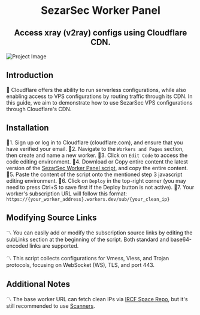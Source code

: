 <h1 align="center">
  SezarSec Worker Panel
</h1>

<h2 align="center">
Access xray (v2ray) configs using Cloudflare CDN.

</h2>

![Project Image](https://github.com/SezarSec/SezarSec-Worker-Panel/blob/main/assest/pic.png)


## Introduction
🛑 Cloudflare offers the ability to run serverless configurations, while also enabling access to VPS configurations by routing traffic through its CDN. In this guide, we aim to demonstrate how to use SezarSec VPS configurations through Cloudflare's CDN.

## Installation
🔻1. Sign up or log in to Cloudflare (cloudflare.com), and ensure that you have verified your email.
🔻2. Navigate to the `Workers and Pages` section, then create and name a new worker.
🔻3. Click on `Edit Code` to access the code editing environment.
🔻4. Download or Copy entire content the latest version of the [SezarSec Worker Panel script](https://github.com/SezarSec/SezarSec-Worker-Panel-/releases/tag/worker), and copy the entire content.
🔻5. Paste the content of the script onto the mentioned step 3 javascript editing environment.
🔻6. Click on `Deploy` in the top-right corner (you may need to press Ctrl+S to save first if the Deploy button is not active).
🔻7. Your worker's subscription URL will follow this format: `https://{your_worker_address}.workers.dev/sub/{your_clean_ip}`


## Modifying Source Links
〽️ You can easily add or modify the subscription source links by editing the subLinks section at the beginning of the script. Both standard and base64-encoded links are supported.

〽️ This script collects configurations for Vmess, Vless, and Trojan protocols, focusing on WebSocket (WS), TLS, and port 443.

## Additional Notes
〽️ The base worker URL can fetch clean IPs via [IRCF Space Repo](https://github.com/ircfspace/cf2dns/blob/master/list/ipv4.json), but it's still recommended to use [Scanners](https://ircf.space/scanner.html).




